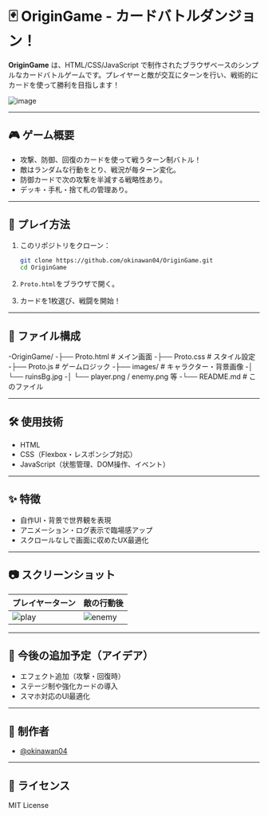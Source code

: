# 🃏 OriginGame - カードバトルダンジョン！

**OriginGame** は、HTML/CSS/JavaScript で制作されたブラウザベースのシンプルなカードバトルゲームです。プレイヤーと敵が交互にターンを行い、戦術的にカードを使って勝利を目指します！

![image](https://github.com/user-attachments/assets/dcb30484-c7b6-4e0d-89c0-0eeb7d05628c)


---

## 🎮 ゲーム概要

- 攻撃、防御、回復のカードを使って戦うターン制バトル！
- 敵はランダムな行動をとり、戦況が毎ターン変化。
- 防御カードで次の攻撃を半減する戦略性あり。
- デッキ・手札・捨て札の管理あり。

---

## 🚀 プレイ方法

1. このリポジトリをクローン：
    ```bash
    git clone https://github.com/okinawan04/OriginGame.git
    cd OriginGame
    ```

2. `Proto.html`をブラウザで開く。

3. カードを1枚選び、戦闘を開始！

---

## 📁 ファイル構成

-OriginGame/
-├── Proto.html # メイン画面
-├── Proto.css # スタイル設定
-├── Proto.js # ゲームロジック
-├── images/ # キャラクター・背景画像
-│ └── ruinsBg.jpg
-│ └── player.png / enemy.png 等
-└── README.md # このファイル

---

## 🛠️ 使用技術

- HTML
- CSS（Flexbox・レスポンシブ対応）
- JavaScript（状態管理、DOM操作、イベント）

---

## ✨ 特徴

- 自作UI・背景で世界観を表現
- アニメーション・ログ表示で臨場感アップ
- スクロールなしで画面に収めたUX最適化

---

## 📷 スクリーンショット

| プレイヤーターン | 敵の行動後 |
|------------------|------------|
| ![play](./images/screenshot1.png) | ![enemy](./images/screenshot2.png) |

---

## 🧩 今後の追加予定（アイデア）

- エフェクト追加（攻撃・回復時）
- ステージ制や強化カードの導入
- スマホ対応のUI最適化

---

## 👤 制作者

- [@okinawan04](https://github.com/okinawan04)

---

## 📄 ライセンス

MIT License

